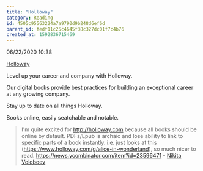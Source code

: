 ```yaml
---
title: "Holloway"
category: Reading
id: 4505c95563224a7a9790d9b248d6ef6d
parent_id: fedf11c25c4645f38c327dc01f7c4b76
created_at: 1592836715469
---
```


06/22/2020 10:38

[Holloway](https://holloway.com)

Level up your career and company with Holloway.

Our digital books provide best practices for building an exceptional career at any growing company.

Stay up to date on all things Holloway.

Books online, easily seatchable and notable.

> I'm quite excited for http://holloway.com because all books should be online by default. PDFs/Epub is archaic and lose ability to link to specific parts of a book instantly. i.e. just looks at this (https://www.holloway.com/g/alice-in-wonderland), so much nicer to read.
> https://news.ycombinator.com/item?id=23596471 - [Nikita Voloboev](https://github.com/nikitavoloboev/knowledge)

    